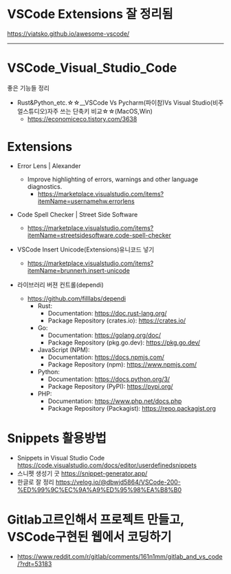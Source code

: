 # VSCode Extensions 잘 정리됨

https://viatsko.github.io/awesome-vscode/

<hr>

# VSCode_Visual_Studio_Code
좋은 기능들 정리
- Rust&Python_etc.☆☆__VSCode Vs Pycharm(파이참)Vs Visual Studio(비주얼스튜디오)자주 쓰는 단축키 비교☆☆(MacOS,Win)
  - https://economiceco.tistory.com/3638

# Extensions

- Error Lens | Alexander
  - Improve highlighting of errors, warnings and other language diagnostics.
    - https://marketplace.visualstudio.com/items?itemName=usernamehw.errorlens
- Code Spell Checker | Street Side Software
  - https://marketplace.visualstudio.com/items?itemName=streetsidesoftware.code-spell-checker

- VSCode Insert Unicode(Extensions)유니코드 넣기
  - https://marketplace.visualstudio.com/items?itemName=brunnerh.insert-unicode

- 라이브러리 버젼 컨트롤(dependi)
  - https://github.com/filllabs/dependi
    - Rust:
        - Documentation: https://doc.rust-lang.org/
        - Package Repository (crates.io): https://crates.io/
    - Go:
        - Documentation: https://golang.org/doc/
        - Package Repository (pkg.go.dev): https://pkg.go.dev/
    - JavaScript (NPM):
        - Documentation: https://docs.npmjs.com/
        - Package Repository (npm): https://www.npmjs.com/
    - Python:
        - Documentation: https://docs.python.org/3/
        - Package Repository (PyPI): https://pypi.org/
    - PHP:
        - Documentation: https://www.php.net/docs.php
        - Package Repository (Packagist): https://repo.packagist.org


# Snippets 활용방법
- Snippets in Visual Studio Code https://code.visualstudio.com/docs/editor/userdefinedsnippets
- 스니펫 생성기 굿 https://snippet-generator.app/
- 한글로 잘 정리 https://velog.io/@dbwjd5864/VSCode-200-%ED%99%9C%EC%9A%A9%ED%95%98%EA%B8%B0

# Gitlab고르인해서 프로젝트 만들고, VSCode구현된 웹에서 코딩하기

- https://www.reddit.com/r/gitlab/comments/161n1mm/gitlab_and_vs_code/?rdt=53183
